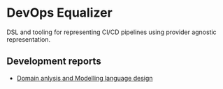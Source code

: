 # DevOps Equalizer
DSL and tooling for representing CI/CD pipelines using provider agnostic representation.

## Development reports
- [Domain anlysis and Modelling language design](docs/Domain_analysis_and_Modelling_language_design.md)